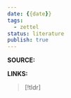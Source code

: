 ```yaml
---
date: {{date}} 
tags:
  - zettel 
status: literature
publish: true 
---
```

**SOURCE:** 

**LINKS:**

> [!tldr]

